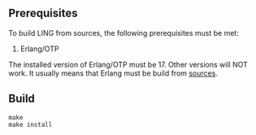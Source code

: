 
## Prerequisites

To build LING from sources, the following prerequisites must be met:

1. Erlang/OTP

The installed version of Erlang/OTP must be 17. Other versions will
NOT work. It usually means that Erlang must be build from
[sources](http://erlang.org).

## Build
```
make
make install
```
